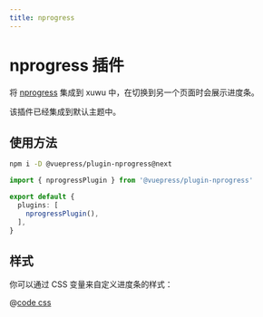 ```yaml
---
title: nprogress
---
```


<!-- `# nprogress` 会被渲染成 `<h1 id="nprogress">` ，导致 id 和 nprogress 进度条冲突 （有点蠢） -->

<!-- 所以我们在 h1 标题后添加一个 '插件' 后缀，然后通过 title frontmatter 来设置页面标题 -->

# nprogress 插件

<NpmBadge package="@vuepress/plugin-nprogress" />

将 [nprogress](https://github.com/rstacruz/nprogress) 集成到 xuwu 中，在切换到另一个页面时会展示进度条。

该插件已经集成到默认主题中。

## 使用方法

```bash
npm i -D @vuepress/plugin-nprogress@next
```

```ts
import { nprogressPlugin } from '@vuepress/plugin-nprogress'

export default {
  plugins: [
    nprogressPlugin(),
  ],
}
```

## 样式

你可以通过 CSS 变量来自定义进度条的样式：

@[code css](@vuepress/plugin-nprogress/src/client/styles/vars.css)

